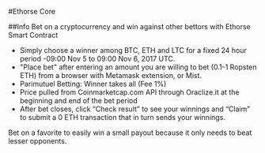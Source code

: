 #Ethorse Core

##Info 
Bet on a cryptocurrency and win against other bettors with Ethorse Smart Contract

- Simply choose a winner among BTC, ETH and LTC for a fixed 24 hour period -09:00 Nov 5 to 09:00 Nov 6, 2017 UTC.
- "Place bet" after entering an amount you are willing to bet (0.1-1 Ropsten ETH) from a browser with Metamask extension, or Mist.
- Parimutuel Betting: Winner takes all (Fee 1%)
- Price pulled from Coinmarketcap.com API through Oraclize.it at the beginning and end of the bet period
- After bet closes, click “Check result” to see your winnings and “Claim” to submit a 0 ETH transaction that in turn sends your winnings.

Bet on a favorite to easily win a small payout because it only needs to beat lesser opponents. 
